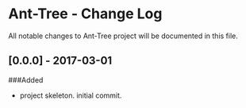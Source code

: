 # Ant-Tree - Change Log
All notable changes to Ant-Tree project will be documented in this file.

## [0.0.0] - 2017-03-01
###Added
- project skeleton. initial commit.